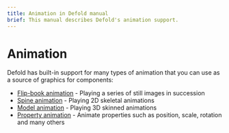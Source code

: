 ```yaml
---
title: Animation in Defold manual
brief: This manual describes Defold's animation support.
---
```


# Animation

Defold has built-in support for many types of animation that you can use as a source of graphics for components:

* [Flip-book animation](/manuals/flipbook-animation) - Playing a series of still images in succession
* [Spine animation](/manuals/spine-animation) - Playing 2D skeletal animations
* [Model animation](/manuals/model-animation) - Playing 3D skinned animations
* [Property animation](/manuals/property-animation) - Animate properties such as position, scale, rotation and many others
